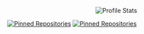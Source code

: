 <p align='center'>
	<img alt='Profile Stats' src='https://github-readme-stats.vercel.app/api?username=T3Lakuna&count_private=true&show_icons=true&theme=tokyonight&include_all_commits=true' />
</p>

<a href='https://github.com/T3Lakuna/Umbra'><img alt='Pinned Repositories' src='https://github-readme-stats.vercel.app/api/pin/?username=T3Lakuna&repo=Umbra' /></a>
<a href='https://github.com/T3Lakuna/Umbra'><img alt='Pinned Repositories' src='https://github-readme-stats.vercel.app/api/pin/?username=T3Lakuna&repo=Umbra' /></a>

<!-- https://github.com/anuraghazra/github-readme-stats -->
